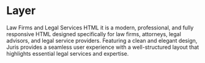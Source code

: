 # Layer
Law Firms and Legal Services HTML   it is a modern, professional, and fully responsive HTML designed specifically for law firms, attorneys, legal advisors, and legal service providers. Featuring a clean and elegant design, Juris provides a seamless user experience with a well-structured layout that highlights essential legal services and expertise.
